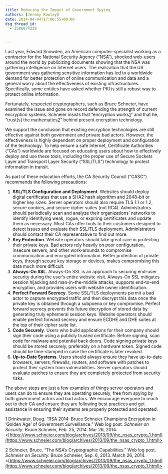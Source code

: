 ```yaml
---
title: Reducing the Impact of Government Spying
authors: [Jeremy Rowley]
date: 2014-04-04T17:00:55+00:00
dsq_thread_id:
  - 2586074339


---
```

Last year, Edward Snowden, an American computer-specialist working as a contractor for the National Security Agency (&ldquo;NSA&rdquo;), shocked web-users around the world by publicizing documents showing that the NSA was gathering intelligence on Internet users. The realization that the US government was gathering sensitive information has led to a worldwide demand for better protection of online communication and data and a general worry about the effectiveness of existing infrastructures. Specifically, some entities have asked whether PKI is still a robust way to protect online information.

Fortunately, respected cryptographers, such as Bruce Schneier, have examined the issue and gone on record defending the strength of current encryption systems. Schneier insists that &ldquo;encryption works<a href="#_ftn1" name="_ftnref1" title="" id="_ftnref1">1</a>&rdquo; and that he, &ldquo;trust[s] the mathematics<a href="#_ftn2" name="_ftnref2" title="" id="_ftnref2">2</a>&rdquo; behind present encryption technology.

We support the conclusion that existing encryption technologies are still effective against both government and private bad actors. However, the effectiveness is highly dependent on proper deployment and configuration of the technology. To help ensure a safe Internet, Certificate Authorities (&ldquo;CAs&rdquo;) worldwide are focused on educating users about how to effectively deploy and use these tools, including the proper use of Secure Sockets Layer and Transport Layer Security (&ldquo;SSL/TLS&rdquo;) technology to protect information in transit.

As part of these education efforts, the CA Security Council (&ldquo;CASC&rdquo;) recommends the following precautions:

  1. **SSL/TLS Configuration and Deployment**. Websites should deploy digital certificates that use a SHA2 hash algorithm and 2048-bit or higher key sizes. Server operators should also require TLS 1.1 or 1.2, secure cookies, and secure cipher suites (not RC4). Administrators should periodically scan and analyze their organizations&rsquo; networks to identify identifying weak, rogue, or expiring certificates and update them as necessary. Most CAs offer tools to their customers designed to detect issues and evaluate their SSL/TLS deployment. Administrators should contact their CA representative to find out more. 
  2. **Key Protection**. Website operators should take great care in protecting their private keys. Bad actors rely heavily on poor configuration, insecure servers, and other work-arounds to compromise communication and encrypted information. Better protection of private keys, through secure key storage or devices, makes compromising this data much more difficult. 
  3. **Always-On SSL**. Always-On SSL is an approach to securing end-user security during the user&rsquo;s entire website visit. Always-On SSL mitigates session hijacking and man-in-the-middle attacks, supports end-to-end encryption, and provides users with website owner identification.
  4. **Perfect Forward Secrecy**. Some SSL/TLS deployments permit a bad actor to capture encrypted traffic and then decrypt this data once the private key is obtained through a subpoena or key compromise. Perfect forward secrecy prevents this future decryption of stored data by generating truly ephemeral session keys. Website operators should enable perfect forward secrecy and ensure ECDHE and DHE suites at the top of their cipher suite list.
  5. **Code Securely**. Users who build applications for their company should sign their code using a publicly trusted certificate. Before signing, scan code for malware and potential back doors. Code signing private keys should be stored securely, preferably on a hardware token. Signed code should be time-stamped in case the certificate is later revoked. 
  6. **Up-to-Date Systems**. Users should always ensure they have up-to-date browsers, servers, firewalls, routers, and software with patches to protect their system from vulnerabilities. Server operators should evaluate patches to ensure they are completely protected from security risks. 

The above steps are just a few examples of things server operators and users can do to ensure they are operating securely, free from spying by both government actors and bad actors. We encourage everyone to reach out to their CA and ensure they are following best practices and get assistance in ensuring their systems are properly protected and operated.

[](#_ftnref1)1 Drinkwater, Doug. &ldquo;RSA 2014: Bruce Schneier Champions Encryption in &lsquo;Golden Age&rsquo; of Government Surveillance.&rdquo; Web log post. _Schneier on Security_. Bruce Schneier, Feb. 25, 2014. Mar 26, 2014. <[https://www.schneier.com/blog/archives/2013/09/the_nsas_crypto_1.html](https://www.schneier.com/blog/archives/2013/09/the_nsas_crypto_1.html)>

[](#_ftnref2)2 Schneier, Bruce. &ldquo;The NSA&rsquo;s Cryptographic Capabilities.&rdquo; Web log post. _Schneier on Security._ Bruce Schneier, Sep. 6, 2013. March 26, 2014. <[https://www.schneier.com/blog/archives/2013/09/the_nsas_crypto_1.html](https://www.schneier.com/blog/archives/2013/09/the_nsas_crypto_1.html)>